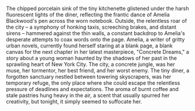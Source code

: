The chipped porcelain sink of the tiny kitchenette glistened under the harsh fluorescent lights of the diner, reflecting the frantic dance of Amelia Blackwood's pen across the worn notebook.  Outside, the relentless roar of the city – a symphony of honking taxis, screeching brakes, and distant sirens – hammered against the thin walls, a constant backdrop to Amelia's desperate attempts to coax words onto the page.  Amelia, a writer of gritty urban novels, currently found herself staring at a blank page, a blank canvas for the next chapter in her latest masterpiece, "Concrete Dreams," a story about a young woman haunted by the shadows of her past in the sprawling heart of New York City.  The city, a concrete jungle, was her muse, her tormentor, her best friend, and her worst enemy.  The tiny diner, a forgotten sanctuary nestled between towering skyscrapers, was her temporary refuge, the only place where she could escape the relentless pressure of deadlines and expectations.  The aroma of burnt coffee and stale pastries hung heavy in the air, a scent that usually spurred her creativity, but tonight, it simply seemed to suffocate her.
